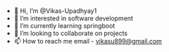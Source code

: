 - 👋 Hi, I’m @Vikas-Upadhyay1
- 👀 I’m interested in software development
- 🌱 I’m currently learning springboot
- 💞️ I’m looking to collaborate on projects
- 📫 How to reach me email - vikasu899@gmail.com

<!---
Vikas-Upadhyay1/Vikas-Upadhyay1 is a ✨ special ✨ repository because its `README.md` (this file) appears on your GitHub profile.
You can click the Preview link to take a look at your changes.
--->
